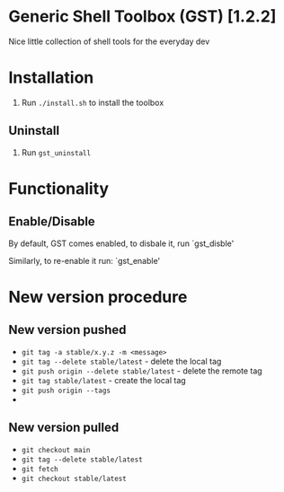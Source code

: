 # Generic Shell Toolbox (GST) [1.2.2]
Nice little collection of shell tools for the everyday dev

# Installation
1. Run `./install.sh` to install the toolbox

## Uninstall
1. Run `gst_uninstall`

# Functionality
## Enable/Disable
By default, GST comes enabled, to disbale it, run
`gst_disble'

Similarly, to re-enable it run:
`gst_enable'

# New version procedure
## New version pushed
* `git tag -a stable/x.y.z -m <message>`
* `git tag --delete stable/latest` - delete the local tag
* `git push origin --delete stable/latest` - delete the remote tag
* `git tag stable/latest` - create the local tag
* `git push origin --tags`
* 
## New version pulled
* `git checkout main`
* `git tag --delete stable/latest` 
* `git fetch`
* `git checkout stable/latest`